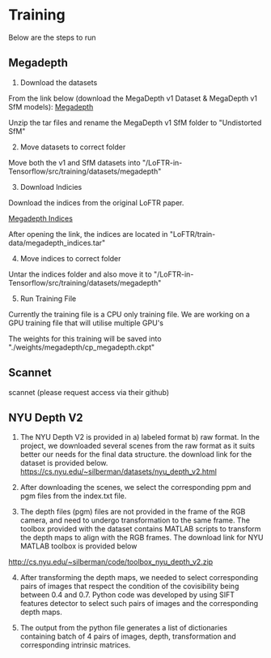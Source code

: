# Training

Below are the steps to run 


## Megadepth



1. Download the datasets

  From the link below (download the MegaDepth v1 Dataset & MegaDepth v1 SfM models):
  [Megadepth](https://www.cs.cornell.edu/projects/megadepth/ "Megadepth") 

  Unzip the tar files and rename the MegaDepth v1 SfM folder to "Undistorted SfM"

2. Move datasets to correct folder

  Move both the v1 and SfM datasets into 
  "/LoFTR-in-Tensorflow/src/training/datasets/megadepth"

3. Download Indicies

  Download the indices from the original LoFTR paper. 

  [Megadepth Indices](https://drive.google.com/drive/folders/1DOcOPZb3-5cWxLqn256AhwUVjBPifhuf?usp=sharing "Megadepth Indices")

  After opening the link, the indices are located in "LoFTR/train-data/megadepth_indices.tar"

4. Move indices to correct folder

  Untar the indices folder and also move it to 
  "/LoFTR-in-Tensorflow/src/training/datasets/megadepth"


5. Run Training File

Currently the training file is a CPU only training file. We are working on a GPU training file that will utilise multiple GPU's

The weights for this training will be saved into "./weights/megadepth/cp_megadepth.ckpt"


## Scannet

scannet (please request access via their github)



## NYU Depth V2

1. The NYU Depth V2 is provided in a) labeled format b) raw format. In the project, we downloaded several scenes from the raw format as it suits better our needs for the final data structure. the download link for the dataset is provided below.
https://cs.nyu.edu/~silberman/datasets/nyu_depth_v2.html

2. After downloading the scenes, we select the corresponding ppm and pgm files from the index.txt file.

3. The depth files (pgm) files are not provided in the frame of the RGB camera, and need to undergo transformation to the same frame. The toolbox provided with the dataset contains MATLAB scripts to transform the depth maps to align with the RGB frames. The download link for NYU MATLAB toolbox is provided below

http://cs.nyu.edu/~silberman/code/toolbox_nyu_depth_v2.zip

4. After transforming the depth maps, we needed to select corresponding pairs of images that respect the condition of the covisibility being between 0.4 and 0.7. Python code was developed by using SIFT features detector to select such pairs of images and the corresponding depth maps.

5. The output from the python file generates a list of dictionaries containing batch of 4 pairs of images, depth, transformation and corresponding intrinsic matrices. 









